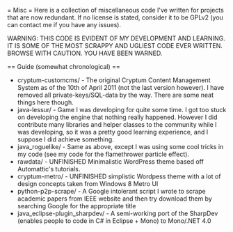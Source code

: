 = Misc =
Here is a collection of miscellaneous code I've written for projects that are now redundant. If no license is stated, consider it to be GPLv2 (you can contact me if you have any issues). 

WARNING: THIS CODE IS EVIDENT OF MY DEVELOPMENT AND LEARNING. IT IS SOME OF THE MOST SCRAPPY AND UGLIEST CODE EVER WRITTEN. BROWSE WITH CAUTION. YOU HAVE BEEN WARNED. 

== Guide (somewhat chronological) ==
* cryptum-customcms/ - The original Cryptum Content Management System as of the 10th of April 2011 (not the last version however). I have removed all private-keys/SQL-data by the way. There are some neat things here though.
* java-lessur/ - Game I was developing for quite some time. I got too stuck on developing the engine that nothing really happened. However I did contribute many libraries and helper classes to the community while I was developing, so it was a pretty good learning experience, and I suppose I did achieve something. 
* java_roguelike/ - Same as above, except I was using some cool tricks in my code (see my code for the flamethrower particle effect). 
* rawdata/ - UNFINISHED Minimalistic WordPress theme based off Automattic's tutorials.
* cryptum-metro/ - UNFINISHED simplistic Wordpess theme with a lot of design concepts taken from Windows 8 Metro UI
* python-p2p-scrape/ - A Google intolerant script I wrote to scrape academic papers from IEEE website and then try download them by searching Google for the appropriate title
* java_eclipse-plugin_sharpdev/ - A semi-working port of the SharpDev (enables people to code in C# in Eclipse + Mono) to Mono/.NET 4.0